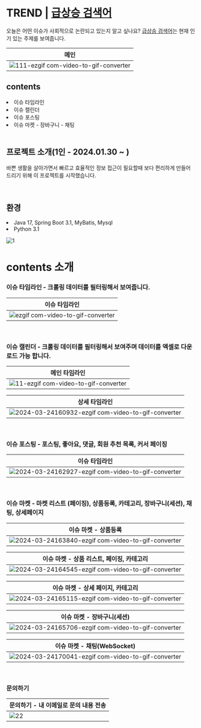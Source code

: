 # TREND | <a href="https://www.google.co.kr/" target="_blank">급상승 검색어</a>
 
오늘은 어떤 이슈가 사회적으로 논란되고 있는지 알고 싶나요? <a href="https://www.google.co.kr/" target="_blank">급상승 검색어</a>는 현재 인기 있는 주제를 보여줍니다.


| 메인 | 
| -------- |
|![111-ezgif com-video-to-gif-converter](https://github.com/fxzz/trend/assets/3148006/bf602409-7127-4c50-80d5-895e274007ae)| 

## contents
<li>이슈 타임라인</li>
<li>이슈 캘린더</li>
<li>이슈 포스팅</li>
<li>이슈 마켓 - 장바구니 - 채팅</li>

<br>

## 프로젝트 소개(1인 - 2024.01.30 ~   )
바쁜 생활을 살아가면서 빠르고 효율적인 정보 접근이 필요할때 보다 편리하게 만들어 드리기 위해 이 프로젝트를 시작했습니다.

<br>

## 환경
<li>Java 17, Spring Boot 3.1, MyBatis, Mysql</li>
<li>Python 3.1</li>

![1](https://github.com/fxzz/trend/assets/3148006/fa34947c-e1fb-4a65-a9f4-ea72e4af4700)



# contents 소개

### 이슈 타임라인 - 크롤링 데이터를 필터링해서 보여줍니다.

| 이슈 타임라인 | 
| -------- |
|![ezgif com-video-to-gif-converter](https://github.com/fxzz/trend/assets/3148006/9a2246c0-4a1c-412a-b7da-5ad6410eeb7f)| 

<br>

### 이슈 캘린더 - 크롤링 데이터를 필터링해서 보여주며 데이터를 엑셀로 다운로드 가능 합니다.

| 메인 타임라인 | 
| -------- |
|![11-ezgif com-video-to-gif-converter](https://github.com/fxzz/trend/assets/3148006/922c204e-f4ce-4509-99b2-a8fc32268941)| 

| 상세 타임라인 | 
| -------- |
|![2024-03-24160932-ezgif com-video-to-gif-converter](https://github.com/fxzz/trend/assets/3148006/09ede3b4-ea0f-4c90-9726-a15145e9782f)| 


<br>

### 이슈 포스팅 - 포스팅, 좋아요, 댓글, 회원 추천 목록, 커서 페이징

| 이슈 타임라인 | 
| -------- |
|![2024-03-24162927-ezgif com-video-to-gif-converter](https://github.com/fxzz/trend/assets/3148006/bc8be09d-da48-47dd-80b1-4f67d365b39c)| 

<br>

### 이슈 마켓 - 마켓 리스트 (페이징), 상품등록, 카테고리, 장바구니(세션), 채팅, 상세페이지 

| 이슈 마켓 - 상품등록 | 
| -------- |
|![2024-03-24163840-ezgif com-video-to-gif-converter](https://github.com/fxzz/trend/assets/3148006/f5842c88-c0b0-4e92-a66b-141db029f421)|

| 이슈 마켓 - 상품 리스트, 페이징, 카테고리| 
| -------- |
|![2024-03-24164545-ezgif com-video-to-gif-converter](https://github.com/fxzz/trend/assets/3148006/f5c3757f-04fc-42d3-8e71-27f6587499f4)|
 
| 이슈 마켓 - 상세 페이지, 카테고리| 
| -------- |
|![2024-03-24165115-ezgif com-video-to-gif-converter](https://github.com/fxzz/trend/assets/3148006/2a5aa341-6b3f-4e2d-9a1b-3f9d3b3f110e)|

 | 이슈 마켓 - 장바구니(세션)| 
| -------- |
|![2024-03-24165706-ezgif com-video-to-gif-converter](https://github.com/fxzz/trend/assets/3148006/4368f31a-e707-4ac4-a5c8-86538b284142)|

 | 이슈 마켓 - 채팅(WebSocket)| 
| -------- |
|![2024-03-24170041-ezgif com-video-to-gif-converter](https://github.com/fxzz/trend/assets/3148006/8d9c16fa-9d66-4088-b824-6e81e2d7d089)|

<br>

### 문의하기

 | 문의하기 - 내 이메일로 문의 내용 전송| 
| -------- |
|![22](https://github.com/fxzz/trend/assets/3148006/ae1bd812-6a71-429f-b409-eebb1a3c080e)|

